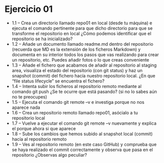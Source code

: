# Ejercicio 01

- 1.1 – Crea un directorio llamado repo01 en local (desde tu máquina) e ejecuta el comando
pertinente para que dicho directorio para que se transforme el repositorio en local ¿Cómo podemos
identificar que el repositorio se ha inicializado?
- 1.2 – Añade un documento llamado readme.md dentro del repositorio (recuerda que MD es la
extensión de los ficheros Markdown) y documenta en su interior todos los pasos que vas realizando para
crear un repositorio, etc. Puedes añadir fotos o lo que creas conveniente
- 1.3 – Añade el fichero que acabamos de añadir al repositorio al staging area, visualiza el estado del
repositorio (con git status) y haz un snapshot (commit) del fichero hacía nuestro repositorio local. ¿En
que “file status lifecycle” se encuentra el fichero?
- 1.4 – Intenta subir los ficheros al repositorio remoto mediante al comando git push ¿Se te ocurre que
está pasando? (si no lo sabes aún no te preocupes)
- 1.5 – Ejecuta el comando git remote –v e investiga porque no nos aparece nada
- 1.6 – Crea un repositorio remoto llamado repo01, asócialo a tu repositorio local
- 1.7 – Vuelve a ejecutar el comando git remote –v nuevamente y explica el porque ahora si que aparece
- 1.8 – Sube los cambios que hemos subido al snapshot local (commit) hacía al repositorio remoto
- 1.9 – Ves al repositorio remoto (en este caso GitHub) y comprueba que se haya realizado el commit
correctamente y observa que pasa en el repositorio ¿Observas algo peculiar?